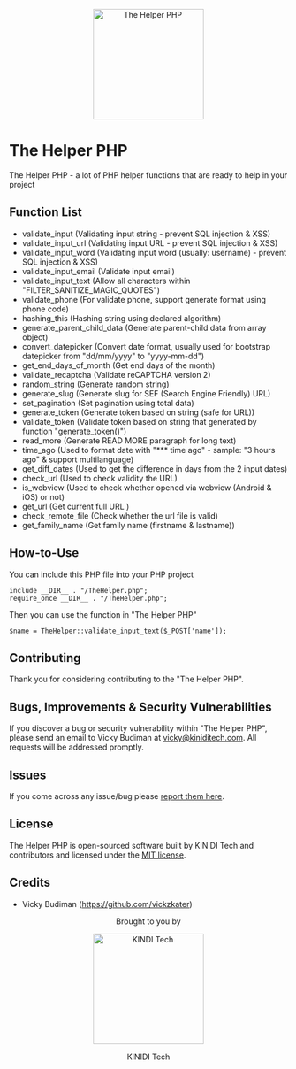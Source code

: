 <p align="center"><img src="https://hosting.kiniditech.com/the-helper-php.png" width="200" alt="The Helper PHP"></p>

# The Helper PHP

The Helper PHP - a lot of PHP helper functions that are ready to help in your project

## Function List

-  validate_input (Validating input string - prevent SQL injection & XSS)
-  validate_input_url (Validating input URL - prevent SQL injection & XSS)
-  validate_input_word (Validating input word (usually: username) - prevent SQL injection & XSS)
-  validate_input_email (Validate input email)
-  validate_input_text (Allow all characters within "FILTER_SANITIZE_MAGIC_QUOTES")
-  validate_phone (For validate phone, support generate format using phone code)
-  hashing_this (Hashing string using declared algorithm)
-  generate_parent_child_data (Generate parent-child data from array object)
-  convert_datepicker (Convert date format, usually used for bootstrap datepicker from "dd/mm/yyyy" to "yyyy-mm-dd")
-  get_end_days_of_month (Get end days of the month)
-  validate_recaptcha (Validate reCAPTCHA version 2)
- random_string (Generate random string)
- generate_slug (Generate slug for SEF (Search Engine Friendly) URL)
- set_pagination (Set pagination using total data)
- generate_token (Generate token based on string (safe for URL))
- validate_token (Validate token based on string that generated by function "generate_token()")
- read_more (Generate READ MORE paragraph for long text)
- time_ago (Used to format date with "*** time ago" - sample: "3 hours ago" & support multilanguage)
- get_diff_dates (Used to get the difference in days from the 2 input dates)
- check_url (Used to check validity the URL)
- is_webview (Used to check whether opened via webview (Android & iOS) or not)
- get_url (Get current full URL )
- check_remote_file (Check whether the url file is valid)
- get_family_name (Get family name (firstname & lastname))

## How-to-Use

You can include this PHP file into your PHP project
```
include __DIR__ . "/TheHelper.php";
require_once __DIR__ . "/TheHelper.php";
```

Then you can use the function in "The Helper PHP"
```
$name = TheHelper::validate_input_text($_POST['name']);
```

## Contributing

Thank you for considering contributing to the "The Helper PHP".

## Bugs, Improvements & Security Vulnerabilities

If you discover a bug or security vulnerability within "The Helper PHP", please send an email to Vicky Budiman at [vicky@kiniditech.com](mailto:vicky@kiniditech.com). All requests will be addressed promptly.

## Issues

If you come across any issue/bug please [report them here](https://github.com/vickzkater/the-helper-php/issues).

## License

The Helper PHP is open-sourced software built by KINIDI Tech and contributors and licensed under the [MIT license](http://opensource.org/licenses/MIT).

## Credits

- Vicky Budiman (https://github.com/vickzkater)

<p align="center">Brought to you by</p>
<p align="center"><img src="https://hosting.kiniditech.com/kiniditech_logo.png" width="200" alt="KINDI Tech"></p>
<p align="center">KINIDI Tech</p>
